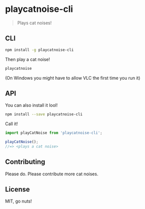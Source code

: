 # playcatnoise-cli

> Plays cat noises!

## CLI

```sh
npm install -g playcatnoise-cli
```

Then play a cat noise!

```sh
playcatnoise
```

(On Windows you might have to allow VLC the first time you run it)

## API

You can also install it lool!

```sh
npm install --save playcatnoise-cli
```

Call it!

```js
import playCatNoise from 'playcatnoise-cli';

playCatNoise();
//=> <plays a cat noise>
```

## Contributing

Please do. Please contribute more cat noises.

## License

MIT, go nuts!


